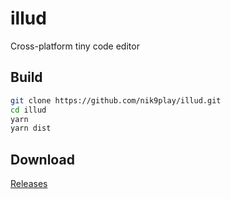# illud
Cross-platform tiny code editor

## Build
```bash
git clone https://github.com/nik9play/illud.git
cd illud
yarn
yarn dist
```

## Download
[Releases](https://github.com/nik9play/illud/releases)